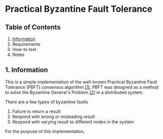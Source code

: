 # Practical Byzantine Fault Tolerance

## Table of Contents
1. [Information](#1-Information)
2. Requirements
3. How-to test
4. Notes

## 1. Information
This is a simple implementation of the well-known Practical Byzantine Fault Tolerance (PBFT) consensus algorithm [[1]](https://pmg.csail.mit.edu/papers/osdi99.pdf). PBFT was designed as a method to solve the Byzantine General's Problem [[2]](https://www.microsoft.com/en-us/research/publication/byzantine-generals-problem/) in a distributed system.

There are a few types of byzantine faults
1. Failure to return a result
2. Respond with wrong or misleading result
3. Respond with varying result to different nodes in the system

For the purpose of this implementation, 